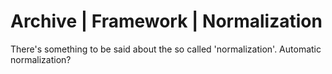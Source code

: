 ﻿Archive | Framework | Normalization 
===================================

There's something to be said about the so called 'normalization'. Automatic normalization?

